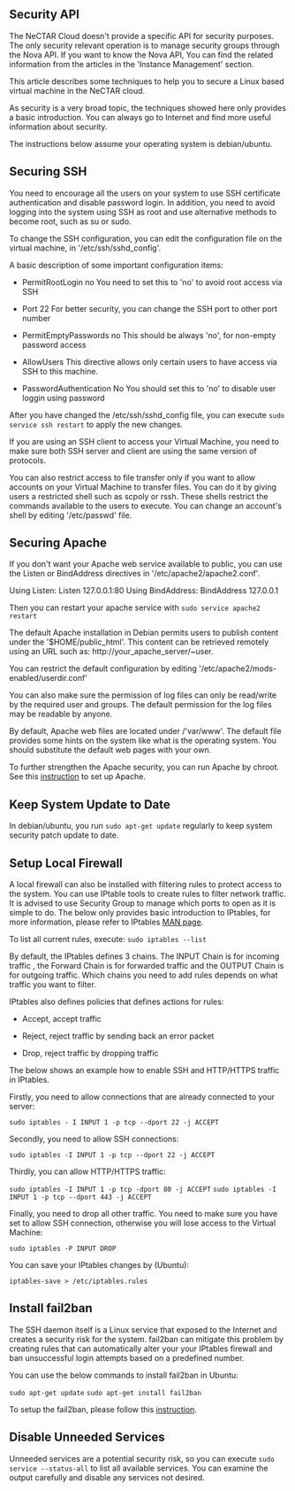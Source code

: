 ## Security API

The NeCTAR Cloud doesn't provide a specific API for security purposes. The only
security relevant operation is to manage security groups through the Nova API.
If you want to know the Nova API, You can find the related information from the
articles in the 'Instance Management' section.

This article describes some techniques to help you to secure a Linux based
virtual machine in the NeCTAR cloud.

As security is a very broad topic, the techniques showed here only provides a
basic introduction. You can always go to Internet and find more useful information
about security.

The instructions below assume your operating system is debian/ubuntu.

## Securing SSH

You need to encourage all the users on your system to use SSH certificate
authentication and disable password login. In addition, you need to avoid logging
into the system using SSH as root and use alternative methods to become root,
such as su or sudo.

To change the SSH configuration, you can edit the configuration file on the virtual
machine, in '/etc/ssh/sshd_config'.

A basic description of some important configuration items:

- PermitRootLogin no
 You need to set this to 'no' to avoid root access via SSH

- Port 22
 For better security, you can change the SSH port to other port number
 
- PermitEmptyPasswords no
  This should be always 'no', for non-empty password access
  
- AllowUsers
  This directive allows only certain users to have access via SSH to this machine.

- PasswordAuthentication No
  You should set this to 'no' to disable user loggin using password

After you have changed the /etc/ssh/sshd_config file, you can execute ``` sudo service ssh restart ```
to apply the new changes.
  
If you are using an SSH client to access your Virtual Machine, you need to make
sure both SSH server and client are using the same version of protocols.
  
You can also restrict access to file transfer only if you want to allow accounts
on your Virtual Machine to transfer files. You can do it by giving users a
restricted shell such as scpoly or rssh. These shells restrict the commands
available to the users to execute. You can change an account's shell by editing
'/etc/passwd' file.

## Securing Apache

If you don't want your Apache web service available to public, you can use the
Listen or BindAddress directives in '/etc/apache2/apache2.conf'.

Using Listen:
    Listen 127.0.0.1:80
Using BindAddress:
    BindAddress 127.0.0.1

Then you can restart your apache service with ``` sudo service apache2 restart ```

The default Apache installation in Debian permits users to publish content
under the '$HOME/public_html'. This content can be retrieved remotely using an
URL such as: http://your_apache_server/~user.

You can restrict the default configuration by editing '/etc/apache2/mods-enabled/userdir.conf'

You can also make sure the permission of log files can only be read/write by the
required user and groups. The default permission for the log files may be readable
by anyone.

By default, Apache web files are located under /'var/www'. The default file provides
some hints on the system like what is the operating system. You should substitute
the default web pages with your own.

To further strengthen the Apache security, you can run Apache by chroot. See this
[instruction][chroot] to set up Apache.


## Keep System Update to Date

In debian/ubuntu, you run ``` sudo apt-get update ``` regularly to keep system
security patch update to date.

## Setup Local Firewall

A local firewall can also be installed with filtering rules to protect access to
the system. You can use IPtable tools to create rules to filter network traffic.
It is advised to use Security Group to manage which ports to open as it is simple
to do. The below only provides basic introduction to IPtables, for more
information, please refer to IPtables [MAN page][iptables].

To list all current rules, execute:  ``` sudo iptables --list ```

By default, the IPtables defines 3 chains. The INPUT Chain is for incoming traffic
, the Forward Chain is for forwarded traffic and the OUTPUT Chain is for outgoing
traffic. Which chains you need to add rules depends on what traffic you want to
filter.

IPtables also defines policies that defines actions for rules:

- Accept, accept traffic

- Reject, reject traffic by sending back an error packet

- Drop, reject traffic by dropping traffic

The below shows an example how to enable SSH and HTTP/HTTPS traffic in IPtables.

Firstly, you need to allow connections that are already connected to your server:

``` sudo iptables - I INPUT 1 -p tcp --dport 22 -j ACCEPT ```

Secondly, you need to allow SSH connections:

``` sudo iptables -I INPUT 1 -p tcp --dport 22 -j ACCEPT ```

Thirdly, you can allow HTTP/HTTPS traffic:

``` sudo iptables -I INPUT 1 -p tcp -dport 80 -j ACCEPT ```
``` sudo iptables -I INPUT 1 -p tcp --dport 443 -j ACCEPT ```

Finally, you need to drop all other traffic. You need to make sure you have set
to allow SSH connection, otherwise you will lose access to the Virtual Machine:

```
sudo iptables -P INPUT DROP
```

You can save your IPtables changes by (Ubuntu): 

``` 
iptables-save > /etc/iptables.rules
```

## Install fail2ban

The SSH daemon itself is a Linux service that exposed to the Internet and creates
a security risk for the system. fail2ban can mitigate this problem by creating
rules that can automatically alter your your IPtables firewall and ban
unsuccessful login attempts based on a predefined number. 

You can use the below commands to install fail2ban in Ubuntu:

```sudo apt-get update```
```sudo apt-get install fail2ban```

To setup the fail2ban, please follow this [instruction][fail2ban].

## Disable Unneeded Services

Unneeded services are a potential security risk, so you can execute ``` sudo service --status-all ```
to list all available services.  You can examine the output carefully and disable
any services not desired.

[chroot]: https://www.debian.org/doc/manuals/securing-debian-howto/ap-chroot-apache-env.en.html
[iptables]: http://linux.die.net/man/8/iptables
[fail2ban]: https://www.digitalocean.com/community/tutorials/how-to-protect-ssh-with-fail2ban-on-ubuntu-14-04

